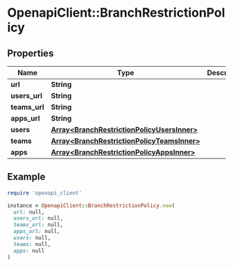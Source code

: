 # OpenapiClient::BranchRestrictionPolicy

## Properties

| Name | Type | Description | Notes |
| ---- | ---- | ----------- | ----- |
| **url** | **String** |  |  |
| **users_url** | **String** |  |  |
| **teams_url** | **String** |  |  |
| **apps_url** | **String** |  |  |
| **users** | [**Array&lt;BranchRestrictionPolicyUsersInner&gt;**](BranchRestrictionPolicyUsersInner.md) |  |  |
| **teams** | [**Array&lt;BranchRestrictionPolicyTeamsInner&gt;**](BranchRestrictionPolicyTeamsInner.md) |  |  |
| **apps** | [**Array&lt;BranchRestrictionPolicyAppsInner&gt;**](BranchRestrictionPolicyAppsInner.md) |  |  |

## Example

```ruby
require 'openapi_client'

instance = OpenapiClient::BranchRestrictionPolicy.new(
  url: null,
  users_url: null,
  teams_url: null,
  apps_url: null,
  users: null,
  teams: null,
  apps: null
)
```

